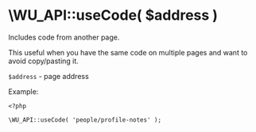 \WU_API::useCode( $address )
===

Includes code from another page.

This useful when you have the same code on multiple pages and want to avoid copy/pasting it.

`$address` - page address

Example:

```
<?php

\WU_API::useCode( 'people/profile-notes' );
```
